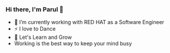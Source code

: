 ### Hi there, I'm Parul 👋


- 🔭 I’m currently working with RED HAT as a Software Engineer
- ⚡ I love to Dance
- 👯 Let's Learn and Grow
- Working is the best way to keep your mind busy



